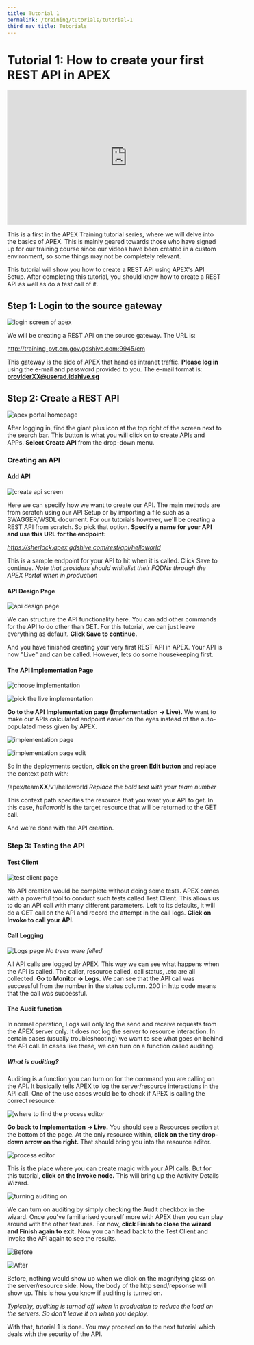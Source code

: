 ```yaml
---
title: Tutorial 1
permalink: /training/tutorials/tutorial-1
third_nav_title: Tutorials
---
```


# Tutorial 1: How to create your first REST API in APEX

<div class="youtube">
  
<iframe width="560" height="315" src="https://www.youtube.com/embed/kSWJ5Rov9vE" frameborder="0" allow="accelerometer; autoplay; clipboard-write; encrypted-media; gyroscope; picture-in-picture" allowfullscreen></iframe>
  
</div>

This is a first in the APEX Training tutorial series, where we will delve into the basics of APEX. This is mainly geared towards those who have signed up for our training course since our videos have been created in a custom environment, so some things may not be completely relevant. 

This tutorial will show you how to create a REST API using APEX's API Setup. After completing this tutorial, you should know how to create a REST API as well as do a test call of it.

## Step 1: Login to the source gateway

![login screen of apex](/images/tutorial-1/1-login.png "Login to the corect gateway!!")

We will be creating a REST API on the source gateway. The URL is:

<http://training-pvt.cm.gov.gdshive.com:9945/cm>

This gateway is the side of APEX that handles intranet traffic. **Please log in** using the e-mail and password provided to you. The e-mail format is: **providerXX@userad.idahive.sg**

## Step 2: Create a REST API

![apex portal homepage](images/tutorial-1/2-add-api.png "You'll be seeing this a lot.")

After logging in, find the giant plus icon at the top right of the screen next to the search bar. This button is what you will click on to create APIs and APPs. **Select Create API** from the drop-down menu.

### Creating an API

#### Add API

![create api screen](images/tutorial-1/3-add-api-page.png "Make APIs.")

Here we can specify how we want to create our API. The main methods are from scratch using our API Setup or by importing a file such as a SWAGGER/WSDL document. For our tutorials however, we'll be creating a REST API from scratch. So pick that option. **Specify a name for your API and use this URL for the endpoint:**

*https://sherlock.apex.gdshive.com/rest/api/helloworld*

This is a sample endpoint for your API to hit when it is called. Click Save to continue.
*Note that providers should whitelist their FQDNs through the APEX Portal when in production*

#### API Design Page

![api design page](images/tutorial-1/4-add-api-design.png "Complex stuff not needed now.")

We can structure the API functionality here. You can add other commands for the API to do other than GET. For this tutorial, we can just leave everything as default. **Click Save to continue.**

And you have finished creating your very first REST API in APEX. Your API is now "Live" and can be called. However, lets do some housekeeping first.

#### The API Implementation Page

![choose implementation](images/tutorial-1/5-implem.png "Choose the corect option.")

![pick the live implementation](images/tutorial-1/6-live.png "The only option available anyway.")

**Go to the API Implementation page (Implementation -> Live).** We want to make our APIs calculated endpoint easier on the eyes instead of the auto-populated mess given by APEX.

![implementation page](images/tutorial-1/7-deployments.png "Deployment.")

![implementation page edit](images/tutorial-1/8-context-path.png "Deployment .")

So in the deployments section, **click on the green Edit button** and replace the context path with:

/apex/team**XX**/v1/helloworld
*Replace the bold text with your team number*

This context path specifies the resource that you want your API to get. In this case, *helloworld* is the target resource that will be returned to the GET call.

And we're done with the API creation.

### Step 3: Testing the API

#### Test Client

![test client page](images/tutorial-1/9-test-client.png "Test Suite woo.")

No API creation would be complete without doing some tests. APEX comes with a powerful tool to conduct such tests called Test Client. This allows us to do an API call with many different parameters. Left to its defaults, it will do a GET call on the API and record the attempt in the call logs. **Click on Invoke to call your API.**

#### Call Logging

![Logs page](images/tutorial-1/10-logs.png "Not the un-environmental kind.")
*No trees were felled*

All API calls are logged by APEX. This way we can see what happens when the API is called. The caller, resource called, call status, .etc are all collected. **Go to Monitor -> Logs.** We can see that the API call was successful from the number in the status column. 200 in http code means that the call was successful.

#### The Audit function

In normal operation, Logs will only log the send and receive requests from the APEX server only. It does not log the server to resource interaction. In certain cases (usually troubleshooting) we want to see what goes on behind the API call. In cases like these, we can turn on a function called auditing.

##### What is auditing?

Auditing is a function you can turn on for the command you are calling on the API. It basically tells APEX to log the server/resource interactions in the API call. One of the use cases would be to check if APEX is calling the correct resource.

![where to find the process editor](images/tutorial-1/11-resources.png "Hard to find.")

**Go back to Implementation -> Live.** You should see a Resources section at the bottom of the page. At the only resource within, **click on the tiny drop-down arrow on the right.** That should bring you into the resource editor.

![process editor](images/tutorial-1/12-process-editor.png "Super complex potential.")

This is the place where you can create magic with your API calls. But for this tutorial, **click on the Invoke node.** This will bring up the Activity Details Wizard.

![turning auditing on](images/tutorial-1/13-act-wizard.png "Auditors are coming.")

We can turn on auditing by simply checking the Audit checkbox in the wizard. Once you've familiarised yourself more with APEX then you can play around with the other features. For now, **click Finish to close the wizard and Finish again to exit.** Now you can head back to the Test Client and invoke the API again to see the results.

![Before](images/tutorial-1/14-before.png "Before.")

![After](images/tutorial-1/15-after.png "After.")

Before, nothing would show up when we click on the magnifying glass on the server/resource side. Now, the body of the http send/repsonse will show up. This is how you know if auditing is turned on.

*Typically, auditing is turned off when in production to reduce the load on the servers. So don't leave it on when you deploy.*

With that, tutorial 1 is done. You may proceed on to the next tutorial which deals with the security of the API.
